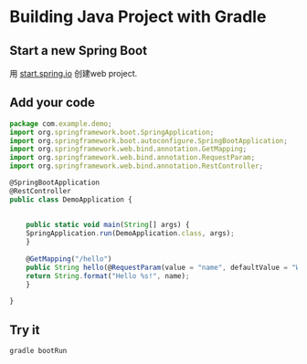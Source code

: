 # Building Java Project with Gradle

## Start a new Spring Boot

用 [start.spring.io](https://start.spring.io/) 创建web project.

## Add your code

```jsx
package com.example.demo;
import org.springframework.boot.SpringApplication;
import org.springframework.boot.autoconfigure.SpringBootApplication;
import org.springframework.web.bind.annotation.GetMapping;
import org.springframework.web.bind.annotation.RequestParam;
import org.springframework.web.bind.annotation.RestController;

@SpringBootApplication
@RestController
public class DemoApplication {
  
    
    public static void main(String[] args) {
    SpringApplication.run(DemoApplication.class, args);
    }
    
    @GetMapping("/hello")
    public String hello(@RequestParam(value = "name", defaultValue = "World") String name) {
    return String.format("Hello %s!", name);
    }
  
}
```

## Try it

```jsx
gradle bootRun
```